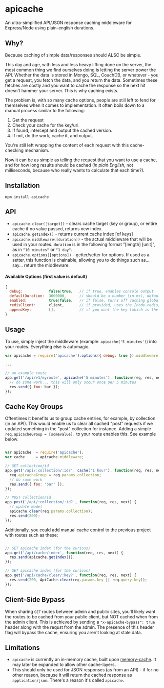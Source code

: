 apicache
========

An ultra-simplified API/JSON response caching middleware for Express/Node using plain-english durations.

## Why?

Because caching of simple data/responses should ALSO be simple.

This day and age, with less and less heavy lifting done on the server,
the most common thing we find ourselves doing is
letting the server power the API.  Whether the data is stored in Mongo, SQL,
CouchDB, or whatever - you get a request, you fetch the data, and you return
the data.  Sometimes these fetches are costly and you want to cache the response
so the next hit doesn't hammer your server.  This is why caching exists.

The problem is, with so many cache options, people are still left to fend for themselves
when it comes to implementation.  It often boils down to a manual process similar to the following:

1. Get the request
2. Check your cache for the key/url.
3. If found, intercept and output the cached version.
4. If not, do the work, cache it, and output.

You're still left wrapping the content of each request with this cache-checking mechanism.

Now it can be as simple as telling the request that you want to use a cache, and for
how long results should be cached (*in plain English*, not milliseconds, because
who really wants to calculate that each time?).

## Installation

```
npm install apicache
```

## API

- `apicache.clear([target])` - clears cache target (key or group), or entire cache if no value passed, returns new index.
- `apicache.getIndex()` - returns current cache index [of keys]
- `apicache.middleware([duration])` - the actual middleware that will be used in your routes.  `duration` is in the following format "[length] [unit]", as in `"10 minutes"` or `"1 day"`.
- `apicache.options([options])` - getter/setter for options.  If used as a setter, this function is chainable, allowing you to do things such as... say... return the middleware.

#### Available Options (first value is default)

```js
{
  debug:            false|true,   // if true, enables console output
  defaultDuration:  3600000,      // should be a number (in ms), defaults to 1 hour
  enabled:          true|false,   // if false, turns off caching globally (useful on dev)
  redisClient:      client,       // if provided, uses the [node-redis](https://github.com/NodeRedis/node_redis) client instead of [memory-cache](https://github.com/ptarjan/node-cache)
  appendKey:        [],           // if you want the key (which is the URL) to be appended by something in the req object, put req properties here that point to what you want appended. I.E. req.session.id would be ['session', 'id']
}
```

## Usage

To use, simply inject the middleware (example: `apicache('5 minutes')`) into your routes.  Everything else is automagic.

```js
var apicache = require('apicache').options({ debug: true }).middleware;

...

// an example route
app.get('/api/v1/myroute', apicache('5 minutes'), function(req, res, next) {
  // do some work... this will only occur once per 5 minutes
  res.send({ foo: bar });
});

```

## Cache Key Groups

Oftentimes it benefits us to group cache entries, for example, by collection (in an API).  This
would enable us to clear all cached "post" requests if we updated something in the "post" collection
for instance. Adding a simple `req.apicacheGroup = [somevalue];` to your route enables this.  See example below:

```js

var apicache  = require('apicache');
var cache     = apicache.middleware;

// GET collection/id
app.get('/api/:collection/:id?', cache('1 hour'), function(req, res, next) {
  req.apicacheGroup = req.params.collection;
  // do some work
  res.send({ foo: 'bar' });
});

// POST collection/id
app.post('/api/:collection/:id?', function(req, res, next) {
  // update model
  apicache.clear(req.params.collection);
  res.send(200);
});

```

Additionally, you could add manual cache control to the previous project with routes such as these:

```js

// GET apicache index (for the curious)
app.get('/api/cache/index', function(req, res, next) {
  res.send(apicache.getIndex());
});

// GET apicache index (for the curious)
app.get('/api/cache/clear/:key?', function(req, res, next) {
  res.send(200, ApiCache.clear(req.params.key || req.query.key));
});

```

## Client-Side Bypass

When sharing `GET` routes between admin and public sites, you'll likely want the
routes to be cached from your public client, but NOT cached when from the admin client. This
is achieved by sending a `"x-apicache-bypass": true` header along with the requst from the admin.
The presence of this header flag will bypass the cache, ensuring you aren't looking at stale data.

## Limitations

- `apicache` is currently an in-memory cache, built upon [memory-cache](https://github.com/ptarjan/node-cache).  It may later be expanded to allow other cache-layers.
- This should only be used for JSON responses (as from an API) - if for no other reason, because it will return the cached response as `application/json`.  There's a reason it's called `apicache`.

